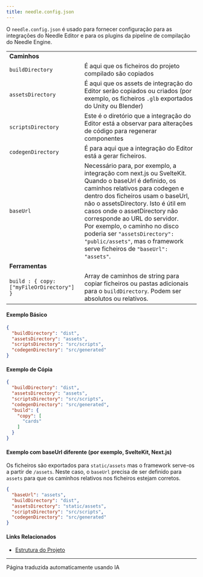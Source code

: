```yaml
---
title: needle.config.json
---
```


O `needle.config.json` é usado para fornecer configuração para as integrações do Needle Editor e para os plugins da pipeline de compilação do Needle Engine.

| | |
| --- | --- |
| **Caminhos** | |
| `buildDirectory` | É aqui que os ficheiros do projeto compilado são copiados |
| `assetsDirectory` | É aqui que os assets de integração do Editor serão copiados ou criados (por exemplo, os ficheiros `.glb` exportados do Unity ou Blender) |
| `scriptsDirectory` | Este é o diretório que a integração do Editor está a observar para alterações de código para regenerar componentes |
| `codegenDirectory` | É para aqui que a integração do Editor está a gerar ficheiros. |
| `baseUrl` | Necessário para, por exemplo, a integração com next.js ou SvelteKit. Quando o baseUrl é definido, os caminhos relativos para codegen e dentro dos ficheiros usam o baseUrl, não o assetsDirectory. Isto é útil em casos onde o assetDirectory não corresponde ao URL do servidor.<br/>Por exemplo, o caminho no disco poderia ser `"assetsDirectory": "public/assets"`, mas o framework serve ficheiros de `"baseUrl": "assets"`. |
| **Ferramentas** | |
| `build : { copy: ["myFileOrDirectory"] }` | Array de caminhos de string para copiar ficheiros ou pastas adicionais para o `buildDirectory`. Podem ser absolutos ou relativos. |

#### Exemplo Básico
```json
{
  "buildDirectory": "dist",
  "assetsDirectory": "assets",
  "scriptsDirectory": "src/scripts",
  "codegenDirectory": "src/generated"
}
```

#### Exemplo de Cópia
```json
{
  "buildDirectory": "dist",
  "assetsDirectory": "assets",
  "scriptsDirectory": "src/scripts",
  "codegenDirectory": "src/generated",
  "build": {
    "copy": [
      "cards"
    ]
  }
}
```

#### Exemplo com baseUrl diferente (por exemplo, SvelteKit, Next.js)
Os ficheiros são exportados para `static/assets` mas o framework serve-os a partir de `/assets`. Neste caso, o `baseUrl` precisa de ser definido para `assets` para que os caminhos relativos nos ficheiros estejam corretos.

```json
{
  "baseUrl": "assets",
  "buildDirectory": "dist",
  "assetsDirectory": "static/assets",
  "scriptsDirectory": "src/scripts",
  "codegenDirectory": "src/generated"
}
```

#### Links Relacionados
- [Estrutura do Projeto](../project-structure.md)

---
Página traduzida automaticamente usando IA